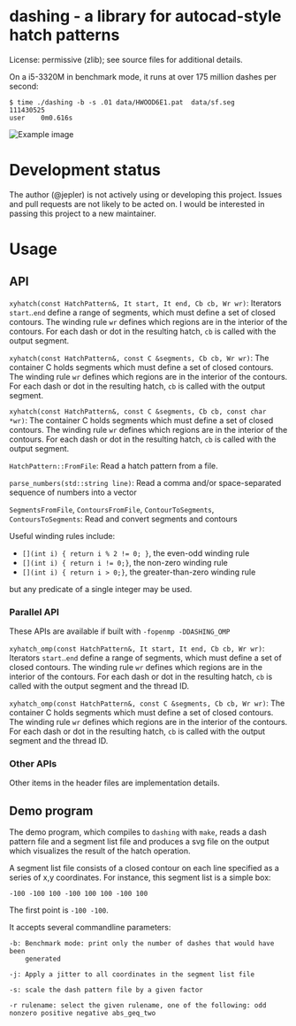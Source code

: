 # dashing - a library for autocad-style hatch patterns

License: permissive (zlib); see source files for additional details.

On a i5-3320M in benchmark mode, it runs at over 175 million dashes per second:
```
$ time ./dashing -b -s .01 data/HWOOD6E1.pat  data/sf.seg
111430525
user    0m0.616s
```

![Example image](data/sf.png)

# Development status

The author (@jepler) is not actively using or developing this project.
Issues and pull requests are not likely to be acted on.
I would be interested in passing this project to a new maintainer.

# Usage
## API

`xyhatch(const HatchPattern&, It start, It end, Cb cb, Wr wr)`:
    Iterators `start`..`end` define a range of segments, which must define a set of closed contours.
    The winding rule `wr` defines which regions are in the interior of the contours.
    For each dash or dot in the resulting hatch, `cb` is called with the output segment.

`xyhatch(const HatchPattern&, const C &segments, Cb cb, Wr wr)`:
    The container C holds segments which must define a set of closed
    contours.
    The winding rule `wr` defines which regions are in the interior of the contours.
    For each dash or dot in the resulting hatch, `cb` is called with the output segment.

`xyhatch(const HatchPattern&, const C &segments, Cb cb, const char *wr)`:
    The container C holds segments which must define a set of closed
    contours.
    The winding rule `wr` defines which regions are in the interior of the contours.
    For each dash or dot in the resulting hatch, `cb` is called with the output segment.

`HatchPattern::FromFile`: Read a hatch pattern from a file.

`parse_numbers(std::string line)`: Read a comma and/or space-separated
    sequence of numbers into a vector

`SegmentsFromFile`, `ContoursFromFile`, `ContourToSegments`, `ContoursToSegments`: Read and convert segments and contours

Useful winding rules include:
 * `[](int i) { return i % 2 != 0; }`, the even-odd winding rule
 * `[](int i) { return i != 0;}`, the non-zero winding rule
 * `[](int i) { return i > 0;}`, the greater-than-zero winding rule
 
but any predicate of a single integer may be used.

### Parallel API
These APIs are available if built with `-fopenmp -DDASHING_OMP`

`xyhatch_omp(const HatchPattern&, It start, It end, Cb cb, Wr wr)`:
    Iterators `start`..`end` define a range of segments, which must define a set of closed contours.
    The winding rule `wr` defines which regions are in the interior of the contours.
    For each dash or dot in the resulting hatch, `cb` is called with the output segment and the thread ID.

`xyhatch_omp(const HatchPattern&, const C &segments, Cb cb, Wr wr)`:
    The container C holds segments which must define a set of closed
    contours.
    The winding rule `wr` defines which regions are in the interior of the contours.
    For each dash or dot in the resulting hatch, `cb` is called with the output segment and the thread ID.

### Other APIs

Other items in the header files are implementation details.

## Demo program

The demo program, which compiles to `dashing` with `make`, reads a dash
pattern file and a segment list file and produces a svg file on the output
which visualizes the result of the hatch operation.

A segment list file consists of a closed contour on each line specified as a series of x,y coordinates.  For instance, this segment list is a simple box:
```
-100 -100 100 -100 100 100 -100 100
```
The first point is `-100 -100`.

It accepts several commandline parameters:

    -b: Benchmark mode: print only the number of dashes that would have been
        generated

    -j: Apply a jitter to all coordinates in the segment list file

    -s: scale the dash pattern file by a given factor
    
    -r rulename: select the given rulename, one of the following: odd nonzero positive negative abs_geq_two
